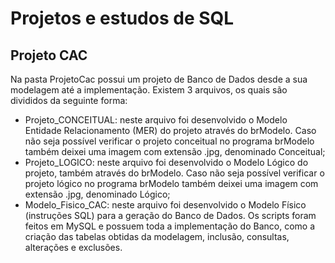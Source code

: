 # Projetos e estudos de SQL

<h2>Projeto CAC</h2>

Na pasta ProjetoCac possui um projeto de Banco de Dados desde a sua modelagem até a implementação.
Existem 3 arquivos, os quais são divididos da seguinte forma:
- Projeto_CONCEITUAL: neste arquivo foi desenvolvido o Modelo Entidade Relacionamento (MER) do projeto através do brModelo. Caso não seja possível verificar o projeto conceitual no programa brModelo também deixei uma imagem com extensão .jpg, denominado Conceitual;
- Projeto_LOGICO: neste arquivo foi desenvolvido o Modelo Lógico do projeto, também através do brModelo. Caso não seja possível verificar o projeto lógico no programa brModelo também deixei uma imagem com extensão .jpg, denominado Lógico;
- Modelo_Fisico_CAC: neste arquivo foi desenvolvido o Modelo Físico (instruções SQL) para a geração do Banco de Dados. Os scripts foram feitos em MySQL e possuem toda a implementação do Banco, como a criação das tabelas obtidas da modelagem, inclusão, consultas, alterações e exclusões. 
